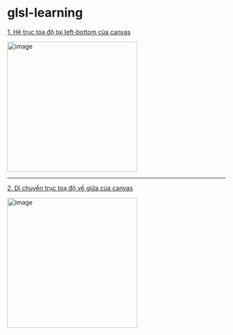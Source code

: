 # glsl-learning

[1. Hệ trục toạ độ tại left-bottom của canvas](left-bottom-coord.md)

<img width="300" alt="image" src="https://github.com/quochuynh67/glsl-learning/assets/38383168/33335a49-18b9-4d70-abfc-cf4e8783cfe0">

------------------------------------------------------------------------------------------------

[2. Di chuyển trục toạ độ về giữa của canvas](center-of-coord.md)

<img width="300" alt="image" src="https://github.com/quochuynh67/glsl-learning/assets/38383168/8da7ca15-e3b3-4a4a-967e-85ec204f474c">
